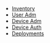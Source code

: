 * <a href="/mender-python/inventory/">Inventory</a>
* <a href="/mender-python/useradm/">User Adm</a>
* <a href="/mender-python/deviceadm/">Device Adm</a>
* <a href="/mender-python/deviceauth/">Device Auth</a>
* <a href="/mender-python/deployments/">Deployments</a>
